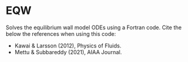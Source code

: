 # EQW
Solves the equilibrium wall model ODEs using a Fortran code.
Cite the below the references when using this code:          
- Kawai & Larsson (2012), Physics of Fluids.                  
- Mettu & Subbareddy (2021), AIAA Journal.                    
